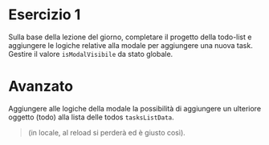 # Esercizio 1

Sulla base della lezione del giorno, completare il progetto della todo-list e aggiungere le logiche relative alla modale per aggiungere una nuova task. Gestire il valore `isModalVisibile` da stato globale.

# Avanzato

Aggiungere alle logiche della modale la possibilità di aggiungere un ulteriore oggetto (todo) alla lista delle todos `tasksListData`.

> (in locale, al reload si perderà ed è giusto così).
